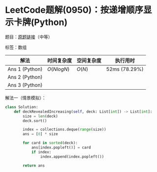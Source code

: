 # LeetCode题解(0950)：按递增顺序显示卡牌(Python)

题目：[原题链接](https://leetcode-cn.com/problems/reveal-cards-in-increasing-order/)（中等）

标签：数组

| 解法           | 时间复杂度 | 空间复杂度 | 执行用时      |
| -------------- | ---------- | ---------- | ------------- |
| Ans 1 (Python) | $O(NlogN)$ | $O(N)$     | 52ms (78.29%) |
| Ans 2 (Python) |            |            |               |
| Ans 3 (Python) |            |            |               |

解法一（情景模拟）：

```python
class Solution:
    def deckRevealedIncreasing(self, deck: List[int]) -> List[int]:
        size = len(deck)
        deck.sort()

        index = collections.deque(range(size))
        ans = [0] * size

        for card in sorted(deck):
            ans[index.popleft()] = card
            if index:
                index.append(index.popleft())

        return ans
```

